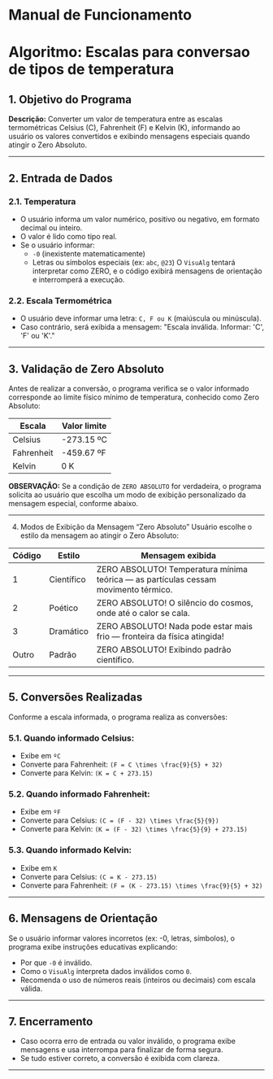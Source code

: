 # Manual de Funcionamento
# Algoritmo: Escalas para conversao de tipos de temperatura


## 1. Objetivo do Programa
**Descrição:** Converter um valor de temperatura entre as escalas termométricas Celsius (C), Fahrenheit (F) e Kelvin (K), informando ao usuário os valores convertidos e exibindo mensagens especiais quando atingir o Zero Absoluto.

---

## 2. Entrada de Dados

### 2.1. Temperatura
- O usuário informa um valor numérico, positivo ou negativo, em formato decimal ou inteiro.
- O valor é lido como tipo real.
- Se o usuário informar:
	- `-0` (inexistente matematicamente)
	- Letras ou símbolos especiais (ex: `abc`, `@23`)
	O `VisuAlg` tentará interpretar como ZERO, e o código exibirá mensagens de orientação e interromperá a execução.

### 2.2. Escala Termométrica
- O usuário deve informar uma letra: `C, F ou K` (maiúscula ou minúscula).
- Caso contrário, será exibida a mensagem: "Escala inválida. Informar: 'C', 'F' ou 'K'."

---

## 3. Validação de Zero Absoluto
Antes de realizar a conversão, o programa verifica se o valor informado corresponde ao limite físico mínimo de temperatura, conhecido como Zero Absoluto:

| **Escala** | **Valor limite** |
|------------|------------------|
| Celsius    | -273.15 ºC 	    |
| Fahrenheit | -459.67 ºF 	    |
| Kelvin     | 0 K 	            |

**OBSERVAÇÃO:** Se a condição de `ZERO ABSOLUTO` for verdadeira, o programa solicita ao usuário que escolha um modo de exibição personalizado da mensagem especial, conforme abaixo.

---

4. Modos de Exibição da Mensagem “Zero Absoluto”
Usuário escolhe o estilo da mensagem ao atingir o Zero Absoluto:

| **Código** | **Estilo** | **Mensagem exibida**                                                                |
|------------|------------|-------------------------------------------------------------------------------------|
| 1          | Científico | ZERO ABSOLUTO! Temperatura mínima teórica — as partículas cessam movimento térmico. |
| 2          | Poético    | ZERO ABSOLUTO! O silêncio do cosmos, onde até o calor se cala.                      |
| 3          | Dramático  | ZERO ABSOLUTO! Nada pode estar mais frio — fronteira da física atingida!            |
| Outro      | Padrão     | ZERO ABSOLUTO! Exibindo padrão científico.                                          |
---

## 5. Conversões Realizadas
Conforme a escala informada, o programa realiza as conversões:

### 5.1. Quando informado Celsius:
- Exibe em `ºC`
- Converte para Fahrenheit: `(F = C \times \frac{9}{5} + 32)`
- Converte para Kelvin: `(K = C + 273.15)`

### 5.2. Quando informado Fahrenheit:
- Exibe em `ºF`
- Converte para Celsius: `(C = (F - 32) \times \frac{5}{9})`
- Converte para Kelvin: `(K = (F - 32) \times \frac{5}{9} + 273.15)`

### 5.3. Quando informado Kelvin:
- Exibe em `K`
- Converte para Celsius: `(C = K - 273.15)`
- Converte para Fahrenheit: `(F = (K - 273.15) \times \frac{9}{5} + 32)`

---

## 6. Mensagens de Orientação
Se o usuário informar valores incorretos (ex: -0, letras, símbolos), o programa exibe instruções educativas explicando:
- Por que `-0` é inválido.
- Como o `VisuAlg` interpreta dados inválidos como `0`.
- Recomenda o uso de números reais (inteiros ou decimais) com escala válida.

---

## 7. Encerramento
- Caso ocorra erro de entrada ou valor inválido, o programa exibe mensagens e usa interrompa para finalizar de forma segura.
- Se tudo estiver correto, a conversão é exibida com clareza.

---
